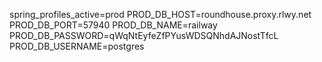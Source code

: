 spring_profiles_active=prod
PROD_DB_HOST=roundhouse.proxy.rlwy.net
PROD_DB_PORT=57940
PROD_DB_NAME=railway
PROD_DB_PASSWORD=qWqNtEyfeZfPYusWDSQNhdAJNostTfcL
PROD_DB_USERNAME=postgres